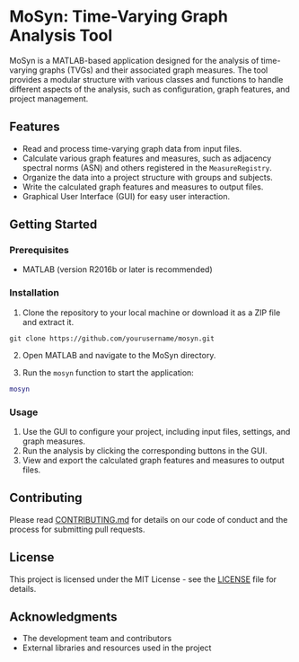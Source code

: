 # MoSyn: Time-Varying Graph Analysis Tool

MoSyn is a MATLAB-based application designed for the analysis of time-varying graphs (TVGs) and their associated graph measures. The tool provides a modular structure with various classes and functions to handle different aspects of the analysis, such as configuration, graph features, and project management.

## Features

- Read and process time-varying graph data from input files.
- Calculate various graph features and measures, such as adjacency spectral norms (ASN) and others registered in the `MeasureRegistry`.
- Organize the data into a project structure with groups and subjects.
- Write the calculated graph features and measures to output files.
- Graphical User Interface (GUI) for easy user interaction.

## Getting Started

### Prerequisites

- MATLAB (version R2016b or later is recommended)

### Installation

1. Clone the repository to your local machine or download it as a ZIP file and extract it.
```
git clone https://github.com/yourusername/mosyn.git
```

2. Open MATLAB and navigate to the MoSyn directory.

3. Run the `mosyn` function to start the application:
```matlab
mosyn
```

### Usage

1. Use the GUI to configure your project, including input files, settings, and graph measures.
2. Run the analysis by clicking the corresponding buttons in the GUI.
3. View and export the calculated graph features and measures to output files.

## Contributing

Please read [CONTRIBUTING.md](CONTRIBUTING.md) for details on our code of conduct and the process for submitting pull requests.

## License

This project is licensed under the MIT License - see the [LICENSE](LICENSE) file for details.

## Acknowledgments

- The development team and contributors
- External libraries and resources used in the project
